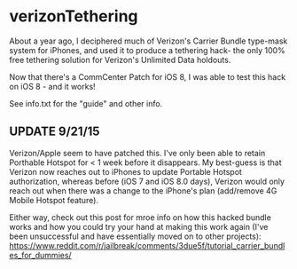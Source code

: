 verizonTethering
================

About a year ago, I deciphered much of Verizon's Carrier Bundle type-mask system for iPhones, and used it to produce a tethering hack- the only 100% free tethering solution for Verizon's Unlimited Data holdouts.

Now that there's a CommCenter Patch for iOS 8, I was able to test this hack on iOS 8 - and it works!

See info.txt for the "guide" and other info.

**UPDATE** 9/21/15
-------------------
Verizon/Apple seem to have patched this. I've only been able to retain Porthable Hotspot for < 1 week before it disappears. My best-guess is that Verizon now reaches out to iPhones to update Portable Hotspot authorization, whereas before (iOS 7 and iOS 8.0 days), Verizon would only reach out when there was a change to the iPhone's plan (add/remove 4G Mobile Hotspot feature).

Either way, check out this post for mroe info on how this hacked bundle works and how you could try your hand at making this work again (I've been unsuccessful and have essentially moved on to other projects): https://www.reddit.com/r/jailbreak/comments/3due5f/tutorial_carrier_bundles_for_dummies/
